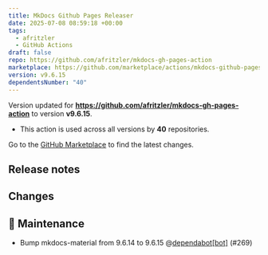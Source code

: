 ```yaml
---
title: MkDocs Github Pages Releaser
date: 2025-07-08 08:59:18 +00:00
tags:
  - afritzler
  - GitHub Actions
draft: false
repo: https://github.com/afritzler/mkdocs-gh-pages-action
marketplace: https://github.com/marketplace/actions/mkdocs-github-pages-releaser
version: v9.6.15
dependentsNumber: "40"
---
```



Version updated for **https://github.com/afritzler/mkdocs-gh-pages-action** to version **v9.6.15**.
- This action is used across all versions by **40** repositories.

Go to the [GitHub Marketplace](https://github.com/marketplace/actions/mkdocs-github-pages-releaser) to find the latest changes.

## Release notes

## Changes

## 🧰 Maintenance

- Bump mkdocs-material from 9.6.14 to 9.6.15 @[dependabot[bot]](https://github.com/apps/dependabot) (#269)

